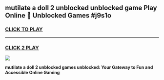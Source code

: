 
## mutilate a doll 2 unblocked unblocked game Play Online 👋 Unblocked Games #j9s1o
<h3>
<a href="https://premium.freeplayer.one?title=mutilate_a_doll_2_unblocked&ref=21F">CLICK TO PLAY</a></h3>
<hr>

<h3>
<a href="https://premium.freeplayer.one?title=mutilate_a_doll_2_unblocked&ref=21F">CLICK 2 PLAY</a>
  
</h3>

<a href="https://premium.freeplayer.one?title=mutilate_a_doll_2_unblocked&ref=21F/"><img src="https://clearcache.store/games.png"></a>


**mutilate a doll 2 unblocked games unblocked: Your Gateway to Fun and Accessible Online Gaming**
